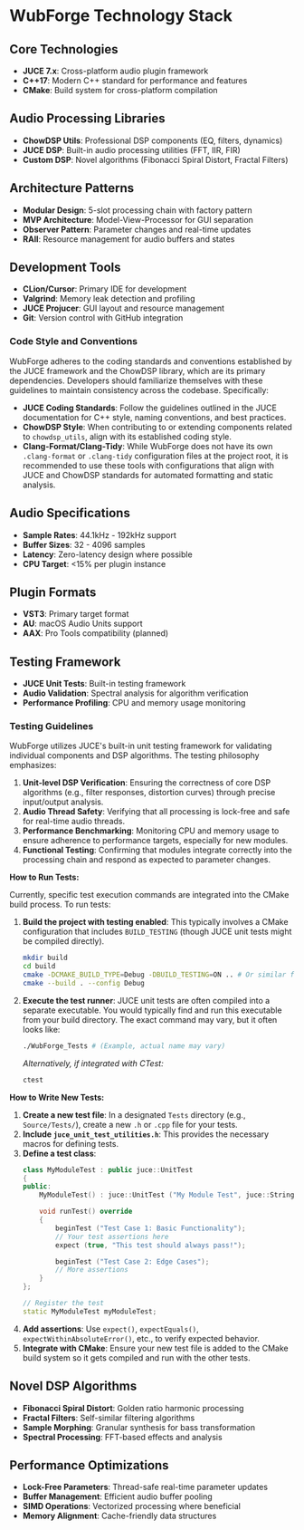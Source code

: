 # WubForge Technology Stack

## Core Technologies
- **JUCE 7.x**: Cross-platform audio plugin framework
- **C++17**: Modern C++ standard for performance and features
- **CMake**: Build system for cross-platform compilation

## Audio Processing Libraries
- **ChowDSP Utils**: Professional DSP components (EQ, filters, dynamics)
- **JUCE DSP**: Built-in audio processing utilities (FFT, IIR, FIR)
- **Custom DSP**: Novel algorithms (Fibonacci Spiral Distort, Fractal Filters)

## Architecture Patterns
- **Modular Design**: 5-slot processing chain with factory pattern
- **MVP Architecture**: Model-View-Processor for GUI separation
- **Observer Pattern**: Parameter changes and real-time updates
- **RAII**: Resource management for audio buffers and states

## Development Tools
- **CLion/Cursor**: Primary IDE for development
- **Valgrind**: Memory leak detection and profiling
- **JUCE Projucer**: GUI layout and resource management
- **Git**: Version control with GitHub integration

### Code Style and Conventions
WubForge adheres to the coding standards and conventions established by the JUCE framework and the ChowDSP library, which are its primary dependencies. Developers should familiarize themselves with these guidelines to maintain consistency across the codebase. Specifically:
-   **JUCE Coding Standards**: Follow the guidelines outlined in the JUCE documentation for C++ style, naming conventions, and best practices.
-   **ChowDSP Style**: When contributing to or extending components related to `chowdsp_utils`, align with its established coding style.
-   **Clang-Format/Clang-Tidy**: While WubForge does not have its own `.clang-format` or `.clang-tidy` configuration files at the project root, it is recommended to use these tools with configurations that align with JUCE and ChowDSP standards for automated formatting and static analysis.

## Audio Specifications
- **Sample Rates**: 44.1kHz - 192kHz support
- **Buffer Sizes**: 32 - 4096 samples
- **Latency**: Zero-latency design where possible
- **CPU Target**: <15% per plugin instance

## Plugin Formats
- **VST3**: Primary target format
- **AU**: macOS Audio Units support
- **AAX**: Pro Tools compatibility (planned)

## Testing Framework
- **JUCE Unit Tests**: Built-in testing framework
- **Audio Validation**: Spectral analysis for algorithm verification
- **Performance Profiling**: CPU and memory usage monitoring

### Testing Guidelines

WubForge utilizes JUCE's built-in unit testing framework for validating individual components and DSP algorithms. The testing philosophy emphasizes:

1.  **Unit-level DSP Verification**: Ensuring the correctness of core DSP algorithms (e.g., filter responses, distortion curves) through precise input/output analysis.
2.  **Audio Thread Safety**: Verifying that all processing is lock-free and safe for real-time audio threads.
3.  **Performance Benchmarking**: Monitoring CPU and memory usage to ensure adherence to performance targets, especially for new modules.
4.  **Functional Testing**: Confirming that modules integrate correctly into the processing chain and respond as expected to parameter changes.

**How to Run Tests:**

Currently, specific test execution commands are integrated into the CMake build process. To run tests:

1.  **Build the project with testing enabled**: This typically involves a CMake configuration that includes `BUILD_TESTING` (though JUCE unit tests might be compiled directly).
    ```bash
    mkdir build
    cd build
    cmake -DCMAKE_BUILD_TYPE=Debug -DBUILD_TESTING=ON .. # Or similar flag if available
    cmake --build . --config Debug
    ```
2.  **Execute the test runner**: JUCE unit tests are often compiled into a separate executable. You would typically find and run this executable from your build directory. The exact command may vary, but it often looks like:
    ```bash
    ./WubForge_Tests # (Example, actual name may vary)
    ```
    *Alternatively, if integrated with CTest:*
    ```bash
    ctest
    ```

**How to Write New Tests:**

1.  **Create a new test file**: In a designated `Tests` directory (e.g., `Source/Tests/`), create a new `.h` or `.cpp` file for your tests.
2.  **Include `juce_unit_test_utilities.h`**: This provides the necessary macros for defining tests.
3.  **Define a test class**:
    ```cpp
    class MyModuleTest : public juce::UnitTest
    {
    public:
        MyModuleTest() : juce::UnitTest ("My Module Test", juce::String()) {}

        void runTest() override
        {
            beginTest ("Test Case 1: Basic Functionality");
            // Your test assertions here
            expect (true, "This test should always pass!");

            beginTest ("Test Case 2: Edge Cases");
            // More assertions
        }
    };

    // Register the test
    static MyModuleTest myModuleTest;
    ```
4.  **Add assertions**: Use `expect()`, `expectEquals()`, `expectWithinAbsoluteError()`, etc., to verify expected behavior.
5.  **Integrate with CMake**: Ensure your new test file is added to the CMake build system so it gets compiled and run with the other tests.


## Novel DSP Algorithms
- **Fibonacci Spiral Distort**: Golden ratio harmonic processing
- **Fractal Filters**: Self-similar filtering algorithms
- **Sample Morphing**: Granular synthesis for bass transformation
- **Spectral Processing**: FFT-based effects and analysis

## Performance Optimizations
- **Lock-Free Parameters**: Thread-safe real-time parameter updates
- **Buffer Management**: Efficient audio buffer pooling
- **SIMD Operations**: Vectorized processing where beneficial
- **Memory Alignment**: Cache-friendly data structures
